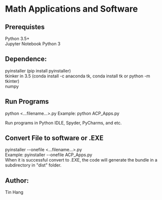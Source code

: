 # Math Applications and Software

## Prerequistes  
Python 3.5+  
Jupyter Notebook Python 3  

## Dependence:  
pyinstaller (pip install pyinstaller)  
tkinker in 3.5 (conda install -c anaconda tk, conda install tk or python -m tkinter)  
numpy 

## Run Programs  
python <...filename...>.py
Example: python ACP_Apps.py  

Run programs in Python IDLE, Spyder, PyCharms, and etc.  

## Convert File to software or .EXE  
pyinstaller --onefile <...filename...>.py  
Example: pyinstaller --onefile ACP_Apps.py  
When it is successful convert to .EXE, the code will generate the bundle in a subdirectory in "dist" folder.

## Author:  
Tin Hang
